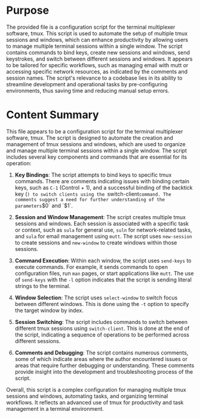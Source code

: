# Purpose
The provided file is a configuration script for the terminal multiplexer software, tmux. This script is used to automate the setup of multiple tmux sessions and windows, which can enhance productivity by allowing users to manage multiple terminal sessions within a single window. The script contains commands to bind keys, create new sessions and windows, send keystrokes, and switch between different sessions and windows. It appears to be tailored for specific workflows, such as managing email with mutt or accessing specific network resources, as indicated by the comments and session names. The script's relevance to a codebase lies in its ability to streamline development and operational tasks by pre-configuring environments, thus saving time and reducing manual setup errors.
# Content Summary
This file appears to be a configuration script for the terminal multiplexer software, tmux. The script is designed to automate the creation and management of tmux sessions and windows, which are used to organize and manage multiple terminal sessions within a single window. The script includes several key components and commands that are essential for its operation:

1. **Key Bindings**: The script attempts to bind keys to specific tmux commands. There are comments indicating issues with binding certain keys, such as `C-1` (Control + 1), and a successful binding of the backtick key (`) to switch clients using the `switch-client` command. The comments suggest a need for further understanding of the parameters `$0` and `$1`.

2. **Session and Window Management**: The script creates multiple tmux sessions and windows. Each session is associated with a specific task or context, such as `sula` for general use, `suln` for network-related tasks, and `sula` for email management using `mutt`. The script uses `new-session` to create sessions and `new-window` to create windows within those sessions.

3. **Command Execution**: Within each window, the script uses `send-keys` to execute commands. For example, it sends commands to open configuration files, run `man` pages, or start applications like `mutt`. The use of `send-keys` with the `-l` option indicates that the script is sending literal strings to the terminal.

4. **Window Selection**: The script uses `select-window` to switch focus between different windows. This is done using the `-t` option to specify the target window by index.

5. **Session Switching**: The script includes commands to switch between different tmux sessions using `switch-client`. This is done at the end of the script, indicating a sequence of operations to be performed across different sessions.

6. **Comments and Debugging**: The script contains numerous comments, some of which indicate areas where the author encountered issues or areas that require further debugging or understanding. These comments provide insight into the development and troubleshooting process of the script.

Overall, this script is a complex configuration for managing multiple tmux sessions and windows, automating tasks, and organizing terminal workflows. It reflects an advanced use of tmux for productivity and task management in a terminal environment.
